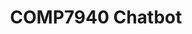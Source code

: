 ---
title: COMP7940 Chatbot        
emoji: 🤖                     
colorFrom: blue                
colorTo: purple               
sdk: docker                   
sdk_version: "20.10.24"       
app_file: app.py    
app_port: 7860         
pinned: false  
---